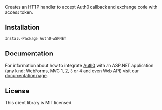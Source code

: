 Creates an HTTP handler to accept Auth0 callback and exchange code with access token.

## Installation

    Install-Package Auth0-ASPNET

## Documentation

For information about how to integrate <a href="http://auth0.com" target="_blank">Auth0</a> with an ASP.NET application (any kind: WebForms, MVC 1, 2, 3 or 4 and even Web API) visit our <a href="https://docs.auth0.com/aspnet-tutorial" target="_blank">documentation page</a>.

## License

This client library is MIT licensed.
